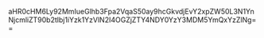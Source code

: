 aHR0cHM6Ly92MmIueGlhb3Fpa2VqaS50ay9hcGkvdjEvY2xpZW50L3N1YnNjcmliZT90b2tlbj1iYzk1YzVlN2I4OGZjZTY4NDY0YzY3MDM5YmQxYzZlNg==
